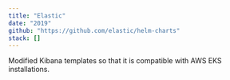 ```yaml
---
title: "Elastic"
date: "2019"
github: "https://github.com/elastic/helm-charts"
stack: []
---
```


Modified Kibana templates so that it is compatible with AWS EKS installations.
